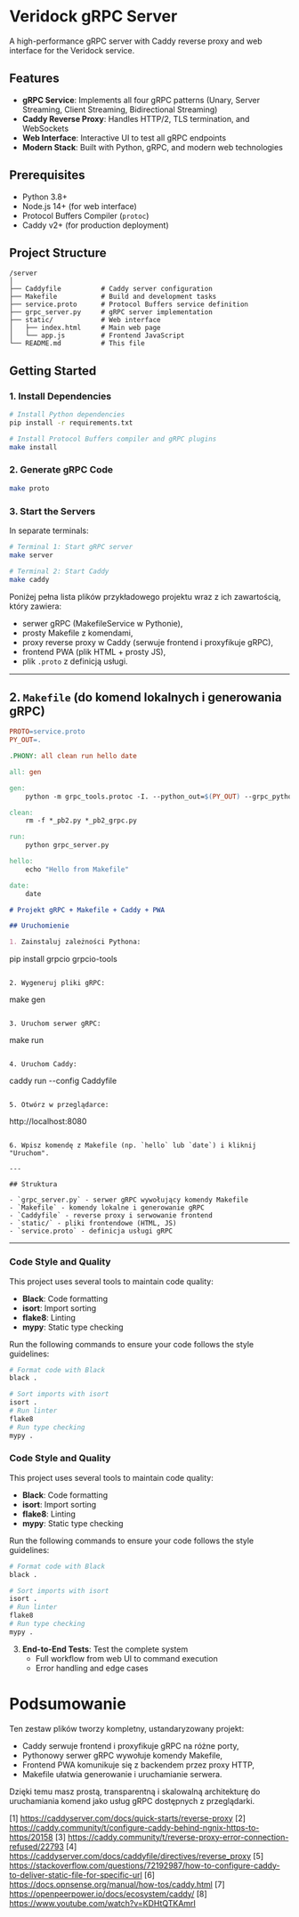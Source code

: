 # Veridock gRPC Server

A high-performance gRPC server with Caddy reverse proxy and web interface for the Veridock service.

## Features

- **gRPC Service**: Implements all four gRPC patterns (Unary, Server Streaming, Client Streaming, Bidirectional Streaming)
- **Caddy Reverse Proxy**: Handles HTTP/2, TLS termination, and WebSockets
- **Web Interface**: Interactive UI to test all gRPC endpoints
- **Modern Stack**: Built with Python, gRPC, and modern web technologies

## Prerequisites

- Python 3.8+
- Node.js 14+ (for web interface)
- Protocol Buffers Compiler (`protoc`)
- Caddy v2+ (for production deployment)

## Project Structure

```
/server
│
├── Caddyfile          # Caddy server configuration
├── Makefile           # Build and development tasks
├── service.proto      # Protocol Buffers service definition
├── grpc_server.py     # gRPC server implementation
├── static/            # Web interface
│   ├── index.html     # Main web page
│   └── app.js         # Frontend JavaScript
└── README.md          # This file
```

## Getting Started

### 1. Install Dependencies

```bash
# Install Python dependencies
pip install -r requirements.txt

# Install Protocol Buffers compiler and gRPC plugins
make install
```

### 2. Generate gRPC Code

```bash
make proto
```

### 3. Start the Servers

In separate terminals:

```bash
# Terminal 1: Start gRPC server
make server

# Terminal 2: Start Caddy
make caddy
```

Poniżej pełna lista plików przykładowego projektu wraz z ich zawartością, który zawiera:

- serwer gRPC (MakefileService w Pythonie),
- prosty Makefile z komendami,
- proxy reverse proxy w Caddy (serwuje frontend i proxyfikuje gRPC),
- frontend PWA (plik HTML + prosty JS),
- plik `.proto` z definicją usługi.

---
## 2. `Makefile` (do komend lokalnych i generowania gRPC)

```makefile
PROTO=service.proto
PY_OUT=.

.PHONY: all clean run hello date

all: gen

gen:
	python -m grpc_tools.protoc -I. --python_out=$(PY_OUT) --grpc_python_out=$(PY_OUT) $(PROTO)

clean:
	rm -f *_pb2.py *_pb2_grpc.py

run:
	python grpc_server.py

hello:
	echo "Hello from Makefile"

date:
	date
```

```markdown
# Projekt gRPC + Makefile + Caddy + PWA

## Uruchomienie

1. Zainstaluj zależności Pythona:
   ```
pip install grpcio grpcio-tools
   ```

2. Wygeneruj pliki gRPC:
   ```
make gen
   ```

3. Uruchom serwer gRPC:
   ```
make run
   ```

4. Uruchom Caddy:
   ```
caddy run --config Caddyfile
   ```

5. Otwórz w przeglądarce:
   ```
http://localhost:8080
   ```

6. Wpisz komendę z Makefile (np. `hello` lub `date`) i kliknij "Uruchom".

---

## Struktura

- `grpc_server.py` - serwer gRPC wywołujący komendy Makefile
- `Makefile` - komendy lokalne i generowanie gRPC
- `Caddyfile` - reverse proxy i serwowanie frontend
- `static/` - pliki frontendowe (HTML, JS)
- `service.proto` - definicja usługi gRPC
```

---


### Code Style and Quality

This project uses several tools to maintain code quality:

- **Black**: Code formatting
- **isort**: Import sorting
- **flake8**: Linting
- **mypy**: Static type checking

Run the following commands to ensure your code follows the style guidelines:

```bash
# Format code with Black
black .

# Sort imports with isort
isort .
# Run linter
flake8
# Run type checking
mypy .
```



### Code Style and Quality

This project uses several tools to maintain code quality:

- **Black**: Code formatting
- **isort**: Import sorting
- **flake8**: Linting
- **mypy**: Static type checking

Run the following commands to ensure your code follows the style guidelines:

```bash
# Format code with Black
black .

# Sort imports with isort
isort .
# Run linter
flake8
# Run type checking
mypy .
```

3. **End-to-End Tests**: Test the complete system
   - Full workflow from web UI to command execution
   - Error handling and edge cases

# Podsumowanie

Ten zestaw plików tworzy kompletny, ustandaryzowany projekt:

- Caddy serwuje frontend i proxyfikuje gRPC na różne porty,
- Pythonowy serwer gRPC wywołuje komendy Makefile,
- Frontend PWA komunikuje się z backendem przez proxy HTTP,
- Makefile ułatwia generowanie i uruchamianie serwera.

Dzięki temu masz prostą, transparentną i skalowalną architekturę do uruchamiania komend jako usług gRPC dostępnych z przeglądarki.

[1] https://caddyserver.com/docs/quick-starts/reverse-proxy
[2] https://caddy.community/t/configure-caddy-behind-ngnix-https-to-https/20158
[3] https://caddy.community/t/reverse-proxy-error-connection-refused/22793
[4] https://caddyserver.com/docs/caddyfile/directives/reverse_proxy
[5] https://stackoverflow.com/questions/72192987/how-to-configure-caddy-to-deliver-static-file-for-specific-url
[6] https://docs.opnsense.org/manual/how-tos/caddy.html
[7] https://openpeerpower.io/docs/ecosystem/caddy/
[8] https://www.youtube.com/watch?v=KDHtQTKAmrI
